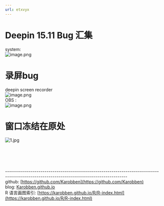```yaml
---
url: etxvyx
---
```


# Deepin 15.11 Bug 汇集

system:<br />![image.png](https://cdn.nlark.com/yuque/0/2020/png/691897/1581496148169-45b405c1-71fc-42f2-9fb0-c3f40d03635c.png#align=left&display=inline&height=420&name=image.png&originHeight=420&originWidth=335&size=23106&status=done&style=none&width=335)

<a name="UWHUJ"></a>
# 录屏bug
deepin screen recorder<br />![image.png](https://cdn.nlark.com/yuque/0/2020/png/691897/1581496107509-3c016a1f-4f38-42d9-b5ff-fc74e196815a.png#align=left&display=inline&height=191&name=image.png&originHeight=191&originWidth=522&size=10574&status=done&style=none&width=522)<br />OBS : <br />![image.png](https://cdn.nlark.com/yuque/0/2020/png/691897/1581496168949-90609656-af35-4bf9-9093-e9cefe7f35e7.png#align=left&display=inline&height=118&name=image.png&originHeight=118&originWidth=499&size=13038&status=done&style=none&width=499)


<a name="rwhNt"></a>
# 窗口冻结在原处
![1.jpg](https://cdn.nlark.com/yuque/0/2020/jpeg/691897/1581596070334-4e907ba0-6421-4c2b-902f-3ac119f79a49.jpeg#align=left&display=inline&height=252&name=1.jpg&originHeight=252&originWidth=400&size=13891&status=done&style=none&width=400)<br />
<br />
<br />
<br />
<br />
<br />--------------------------------------------------------------------------------------------------------------------------------------------<br />github: [https://github.com/Karobben](https://github.com/Karobben)<br />blog: [Karobben.github.io](http://Karobben.github.io)<br />R 语言画图索引: [https://karobben.github.io/R/R-index.html](https://karobben.github.io/R/R-index.html)
